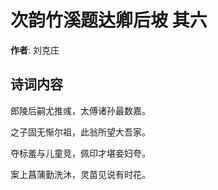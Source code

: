 # 次韵竹溪题达卿后坡  其六

**作者**: 刘克庄

## 诗词内容

郎陵后嗣尤推彧，太傅诸孙最数嘉。

之子固无惭尔祖，此翁所望大吾家。

夺标羞与儿童竞，佩印才堪妾妇夸。

案上菖蒲勤洗沐，灵苗见说有时花。

